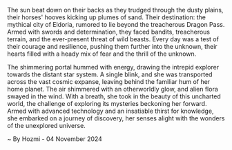 
The sun beat down on their backs as they trudged through the dusty plains, their horses' hooves kicking up plumes of sand. Their destination: the mythical city of Eldoria, rumored to lie beyond the treacherous Dragon Pass. Armed with swords and determination, they faced bandits, treacherous terrain, and the ever-present threat of wild beasts. Every day was a test of their courage and resilience, pushing them further into the unknown, their hearts filled with a heady mix of fear and the thrill of the unknown.

The shimmering portal hummed with energy, drawing the intrepid explorer towards the distant star system. A single blink, and she was transported across the vast cosmic expanse, leaving behind the familiar hum of her home planet.  The air shimmered with an otherworldly glow, and alien flora swayed in the wind. With a breath, she took in the beauty of this uncharted world, the challenge of exploring its mysteries beckoning her forward. Armed with advanced technology and an insatiable thirst for knowledge, she embarked on a journey of discovery, her senses alight with the wonders of the unexplored universe. 

~ By Hozmi - 04 November 2024
